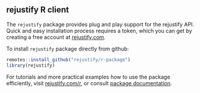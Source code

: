 ## rejustify R client

The  `rejustify` package provides plug and play support for the rejustify API. Quick and easy installation process requires a token, which you can get by creating a free account at <a href="https://rejustify.com" target="_blank">rejustify.com</a>.  

To install `rejustify` package directly from github:

```r
remotes::install_github("rejustify/r-package")
library(rejustify)
```

For tutorials and more practical examples how to use the package efficiently, visit <a href="https://rejustify.com/r" target="_blank">rejustify.com/r</a>, or consult <a href="https://rejustify.com/download/rejustify_1.0.2.pdf" target="_blank">package documentation</a>.
